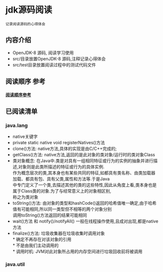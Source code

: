 # jdk源码阅读
    记录阅读源码的心得体会
        
## 内容介绍        
  * OpenJDK-8 源码, 阅读学习使用
  * src/目录放置OpenJDK-8 源码,注释记录心得体会<br>
  * src/test目录放置阅读过程中的测试代码文件<br>

## 阅读顺序 参考
#### [阅读顺序参考](https://blog.csdn.net/qq_21033663/article/details/79571506)
## 已阅读清单
### java.lang
* native关键字<br>
* private static native void registerNatives()方法<br>
* clone()方法: native方法,具体的实现是由C/C++完成的;<br>
* getClass()方法: native方法,返回的是此对象的类对象/运行时的类对象Class<br>
* 类对象概念: 在Java中.类是对具有一组相同特征或行为的实例的抽象并进行描述,对象则是此类所描述的特征或行为的具体实例.<br>
             作为概念层次的类,其本身也有某些共同的特征,如都具有类名称、由类加载器加载、都具有包、具有父类,属性和方法等.于是Java<br>
             中专门定义了一个类,去描述其他的类的这些特性,因此从角度上看,类本身也是属于Class类的对象.为了与经常意义上的对象相区别,<br>
  称之为类对象<br>
* toString()方法: 由对象的类型和hashCode()返回的哈希值唯一确定,由于哈希值有可能相同,所以同一类型但不相等的两个对象分别<br>
                  调用toString()方法返回的结果可能相同 
* wait()方法 和 notify()/notifyAll() 一般在线程操作使用,且成对出现,都是native方法
* finalize()方法: 垃圾收集器在垃圾收集时调用对象<br>
                     * 确定不再存在对该对象的引用<br>
                     * 不是由我们主动调用的<br>
                     * 调用时机: JVM对此对象所占用的内存空间进行垃圾回收前将被调用<br>

### java.util

